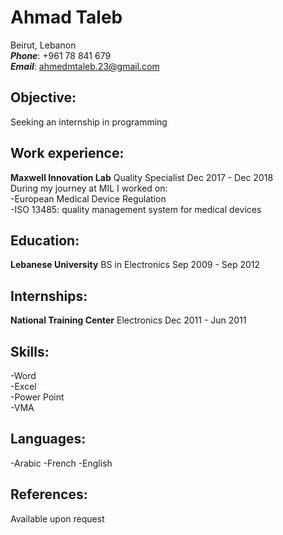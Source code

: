 # **Ahmad Taleb**

Beirut, Lebanon<br>
**_Phone_**: +961 78 841 679<br>
**_Email_**: <ahmedmtaleb.23@gmail.com><br>

## **Objective:**

Seeking an internship in programming<br>

## **Work experience:**

**Maxwell Innovation Lab** Quality Specialist Dec 2017 - Dec 2018<br>
During my journey at MIL I worked on: <br>
-European Medical Device Regulation<br>
-ISO 13485: quality management system for medical devices<br>

## **Education:**

**Lebanese University** BS in Electronics Sep 2009 - Sep 2012<br>

## **Internships:**

**National Training Center** Electronics Dec 2011 - Jun 2011<br>

## **Skills:**

-Word <br>
-Excel <br>
-Power Point <br>
-VMA<br>

## **Languages:**

-Arabic
-French
-English

## **References:**

Available upon request
